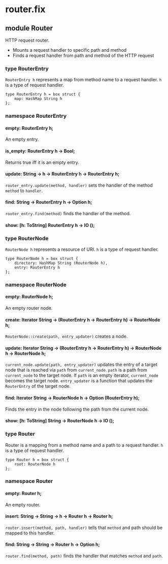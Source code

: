 # router.fix

## module Router

HTTP request router.
- Mounts a request handler to specific path and method
- Finds a request handler from path and method of the HTTP request

### type RouterEntry

`RouterEntry h` represents a map from method name to a request handler.
`h` is a type of request handler.

```
type RouterEntry h = box struct {
    map: HashMap String h
};
```
### namespace RouterEntry

#### empty: RouterEntry h;

An empty entry.

#### is_empty: RouterEntry h -> Bool;

Returns true iff it is an empty entry.

#### update: String -> h -> RouterEntry h -> RouterEntry h;

`router_entry.update(method, handler)` sets the handler of the method `method` to `handler`.

#### find: String -> RouterEntry h -> Option h;

`router_entry.find(method)` finds the handler of the method.

#### show: [h: ToString] RouterEntry h -> IO ();

### type RouterNode

`RouterNode h` represents a resource of URI.
`h` is a type of request handler.

```
type RouterNode h = box struct {
    directory: HashMap String (RouterNode h),
    entry: RouterEntry h
};
```
### namespace RouterNode

#### empty: RouterNode h;

An empty router node.

#### create: Iterator String -> (RouterEntry h -> RouterEntry h) -> RouterNode h;

`RouterNode::create(path, entry_updater)` creates a node.

#### update: Iterator String -> (RouterEntry h -> RouterEntry h) -> RouterNode h -> RouterNode h;

`current_node.update(path, entry_updater)` updates the entry of a target node that is reached via `path` from `current_node`.
`path` is a path from `current_node` to the target node. If `path` is an empty iterator, `current_node` becomes the target node.
`entry_updater` is a function that updates the `RouterEntry` of the target node.

#### find: Iterator String -> RouterNode h -> Option (RouterEntry h);

Finds the entry in the node following the path from the current node.

#### show: [h: ToString] String -> RouterNode h -> IO ();

### type Router

Router is a mapping from a method name and a path to a request handler.
`h` is a type of request handler.

```
type Router h = box struct {
    root: RouterNode h
};
```
### namespace Router

#### empty: Router h;

An empty router.

#### insert: String -> String -> h -> Router h -> Router h;

`router.insert(method, path, handler)` tells that `method` and  path
should be mapped to this handler.

#### find: String -> String -> Router h -> Option h;

`router.find(method, path)` finds the handler that matches `method` and `path`.


